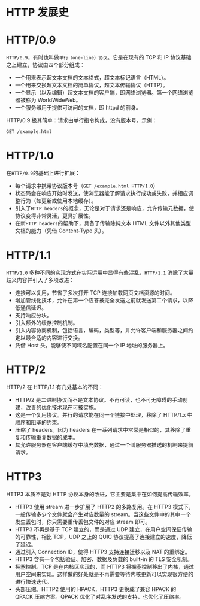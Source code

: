 # HTTP 发展史

# HTTP/0.9

`HTTP/0.9`，有时也叫做`单行（one-line）协议`。它是在现有的 TCP 和 IP 协议基础之上建立，协议由四个部分组成：

- 一个用来表示超文本文档的文本格式，超文本标记语言（HTML）。
- 一个用来交换超文本文档的简单协议，超文本传输协议（HTTP）。
- 一个显示（以及编辑）超文本文档的客户端，即网络浏览器。第一个网络浏览器被称为 WorldWideWeb。
- 一个服务器用于提供可访问的文档，即 httpd 的前身。

HTTP/0.9 极其简单：请求由单行指令构成，没有版本号。示例：

```bash
GET /example.html
```

# HTTP/1.0

在`HTTP/0.9`的基础上进行扩展：

- 每个请求中携带协议版本号（`GET /example.html HTTP/1.0`）
- 状态码会在响应开始时发送，使浏览器能了解请求执行成功或失败，并相应调整行为（如更新或使用本地缓存）。
- 引入了`HTTP headers`的概念，无论是对于请求还是响应，允许传输元数据，使协议变得非常灵活，更具扩展性。
- 在新`HTTP headers`的帮助下，具备了传输除纯文本 HTML 文件以外其他类型文档的能力（凭借 Content-Type 头）。

# HTTP/1.1

`HTTP/1.0` 多种不同的实现方式在实际运用中显得有些混乱，`HTTP/1.1` 消除了大量歧义内容并引入了多项改进：

- 连接可以复用，节省了多次打开 TCP 连接加载网页文档资源的时间。
- 增加管线化技术，允许在第一个应答被完全发送之前就发送第二个请求，以降低通信延迟。
- 支持响应分块。
- 引入额外的缓存控制机制。
- 引入内容协商机制，包括语言，编码，类型等，并允许客户端和服务器之间约定以最合适的内容进行交换。
- 凭借 Host 头，能够使不同域名配置在同一个 IP 地址的服务器上。

# HTTP/2

HTTP/2 在 HTTP/1.1 有几处基本的不同：

- HTTP/2 是二进制协议而不是文本协议。不再可读，也不可无障碍的手动创建，改善的优化技术现在可被实施。
- 这是一个复用协议。并行的请求能在同一个链接中处理，移除了 HTTP/1.x 中顺序和阻塞的约束。
- 压缩了 headers。因为 headers 在一系列请求中常常是相似的，其移除了重复和传输重复数据的成本。
- 其允许服务器在客户端缓存中填充数据，通过一个叫服务器推送的机制来提前请求。

# HTTP3

HTTP3 本质不是对 HTTP 协议本身的改进，它主要是集中在如何提高传输效率。

- HTTP3 使用 stream 进一步扩展了 HTTP2 的多路复用。在 HTTP3 模式下，一般传输多少个文件就会产生对应数量的 stream。当这些文件中的其中一个发生丢包时，你只需要重传丢包文件的对应 stream 即可。
- HTTP3 不再是基于 TCP 建立的，而是通过 UDP 建立，在用户空间保证传输的可靠性，相比 TCP，UDP 之上的 QUIC 协议提高了连接建立的速度，降低了延迟。
- 通过引入 Connection ID，使得 HTTP3 支持连接迁移以及 NAT 的重绑定。
- HTTP3 含有一个包括验证、加密、数据及负载的 built-in 的 TLS 安全机制。
- 拥塞控制。TCP 是在内核区实现的，而 HTTP3 将拥塞控制移出了内核，通过用户空间来实现。这样做的好处就是不再需要等待内核更新可以实现很方便的进行快速迭代。
- 头部压缩。HTTP2 使用的 HPACK，HTTP3 更换成了兼容 HPACK 的 QPACK 压缩方案。QPACK 优化了对乱序发送的支持，也优化了压缩率。
